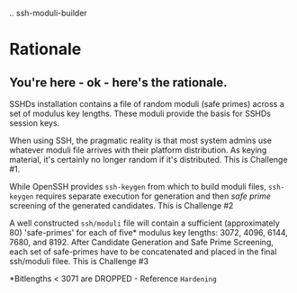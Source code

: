 .. ssh-moduli-builder

# Rationale

## You're here - ok - here's the rationale.

SSHDs installation contains a file of random moduli (safe primes) across a set of modulus key lengths.
These moduli provide the basis for SSHDs session keys.

When using SSH, the pragmatic reality is that most system admins use whatever moduli file
arrives with their platform distribution. As keying material, it's certainly no longer random if it's distributed.
This is Challenge #1.

While OpenSSH provides `ssh-keygen` from which to build moduli files,
`ssh-keygen` requires separate execution for generation and then _safe prime_
screening of the generated candidates.
This is Challenge #2

A well constructed `ssh/moduli` file will contain a sufficient (approximately 80)
'safe-primes' for each of five* modulus key lengths: 3072, 4096, 6144, 7680, and 8192.
After Candidate Generation and Safe Prime Screening, each set of safe-primes have to be concatenated and placed in the
final ssh/moduli filee.
This is Challenge #3

\*Bitlengths < 3071 are DROPPED - Reference `Hardening`





